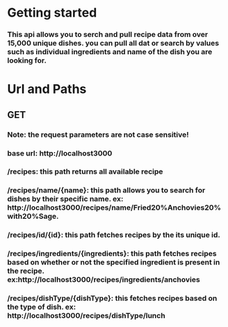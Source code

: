 # Getting started

### This api allows you to serch and pull recipe data from over 15,000 unique dishes. you can pull all dat or search by values such as individual ingredients and name of the dish you are looking for.

# Url and Paths

## GET
###  Note: the request parameters are not case sensitive!
### base url: http://localhost3000
### /recipes: this path returns all available recipe
### /recipes/name/{name}: this path allows you to search for dishes by their specific name. ex: http://localhost3000/recipes/name/Fried20%Anchovies20%with20%Sage.
### /recipes/id/{id}: this path fetches recipes by the its unique id.
### /recipes/ingredients/{ingredients}: this path fetches recipes based on whether or not the specified ingredient is present in the recipe. ex:http://localhost3000/recipes/ingredients/anchovies
### /recipes/dishType/{dishType}: this fetches recipes based on the type of dish. ex: http://localhost3000/recipes/dishType/lunch

